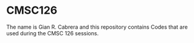 # CMSC126

The name is  Gian R. Cabrera and this repository contains Codes that are used during the CMSC 126 sessions. 

